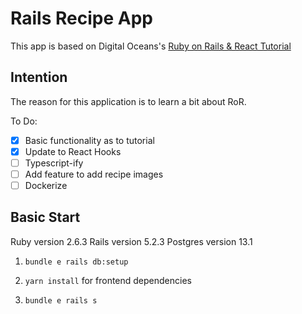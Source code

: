 # Rails Recipe App

 This app is based on Digital Oceans's [Ruby on Rails & React Tutorial](https://www.digitalocean.com/community/tutorials/how-to-set-up-a-ruby-on-rails-project-with-a-react-frontend#step-8-%E2%80%94-creating-recipes) 

## Intention

The reason for this application is to learn a bit about RoR.

 To Do:
 - [x] Basic functionality as to tutorial
 - [x] Update to React Hooks
 - [ ] Typescript-ify  
 - [ ] Add feature to add recipe images 
 - [ ] Dockerize

 ## Basic Start

 Ruby version 2.6.3
 Rails version 5.2.3
 Postgres version 13.1


1. `bundle e rails db:setup`
 
2. `yarn install` for frontend dependencies

3. `bundle e rails s` 
